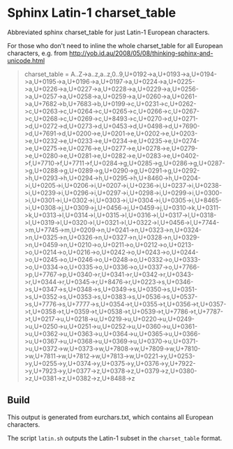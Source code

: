 # Sphinx Latin-1 charset_table

Abbreviated sphinx charset_table for just Latin-1 European characters.

For those who don't need to inline the whole charset_table for all European characters,
e.g. from http://yob.id.au/2008/05/08/thinking-sphinx-and-unicode.html


> charset_table = A..Z->a..z,a..z,0..9,U+0192->a,U+0193->a,U+0194->a,U+0195->a,U+0196->a,U+0197->a,U+0224->a,U+0225->a,U+0226->a,U+0227->a,U+0228->a,U+0229->a,U+0256->a,U+0257->a,U+0258->a,U+0259->a,U+0260->a,U+0261->a,U+7682->b,U+7683->b,U+0199->c,U+0231->c,U+0262->c,U+0263->c,U+0264->c,U+0265->c,U+0266->c,U+0267->c,U+0268->c,U+0269->c,U+8493->c,U+0270->d,U+0271->d,U+0272->d,U+0273->d,U+0453->d,U+0498->d,U+7690->d,U+7691->d,U+0200->e,U+0201->e,U+0202->e,U+0203->e,U+0232->e,U+0233->e,U+0234->e,U+0235->e,U+0274->e,U+0275->e,U+0276->e,U+0277->e,U+0278->e,U+0279->e,U+0280->e,U+0281->e,U+0282->e,U+0283->e,U+0402->f,U+7710->f,U+7711->f,U+0284->g,U+0285->g,U+0286->g,U+0287->g,U+0288->g,U+0289->g,U+0290->g,U+0291->g,U+0292->h,U+0293->h,U+0294->h,U+0295->h,U+8460->h,U+0204->i,U+0205->i,U+0206->i,U+0207->i,U+0236->i,U+0237->i,U+0238->i,U+0239->i,U+0296->i,U+0297->i,U+0298->i,U+0299->i,U+0300->i,U+0301->i,U+0302->i,U+0303->i,U+0304->i,U+0305->i,U+8465->i,U+0308->j,U+0309->j,U+0456->j,U+0459->j,U+0310->k,U+0311->k,U+0313->l,U+0314->l,U+0315->l,U+0316->l,U+0317->l,U+0318->l,U+0319->l,U+0320->l,U+0321->l,U+0322->l,U+0456->l,U+7744->m,U+7745->m,U+0209->n,U+0241->n,U+0323->n,U+0324->n,U+0325->n,U+0326->n,U+0327->n,U+0328->n,U+0329->n,U+0459->n,U+0210->o,U+0211->o,U+0212->o,U+0213->o,U+0214->o,U+0216->o,U+0242->o,U+0243->o,U+0244->o,U+0245->o,U+0246->o,U+0248->o,U+0332->o,U+0333->o,U+0334->o,U+0335->o,U+0336->o,U+0337->o,U+7766->p,U+7767->p,U+0340->r,U+0341->r,U+0342->r,U+0343->r,U+0344->r,U+0345->r,U+8476->r,U+0223->s,U+0346->s,U+0347->s,U+0348->s,U+0349->s,U+0350->s,U+0351->s,U+0352->s,U+0353->s,U+0383->s,U+0536->s,U+0537->s,U+7776->s,U+7777->s,U+0354->t,U+0355->t,U+0356->t,U+0357->t,U+0358->t,U+0359->t,U+0538->t,U+0539->t,U+7786->t,U+7787->t,U+0217->u,U+0218->u,U+0219->u,U+0220->u,U+0249->u,U+0250->u,U+0251->u,U+0252->u,U+0360->u,U+0361->u,U+0362->u,U+0363->u,U+0364->u,U+0365->u,U+0366->u,U+0367->u,U+0368->u,U+0369->u,U+0370->u,U+0371->u,U+0372->w,U+0373->w,U+7808->w,U+7809->w,U+7810->w,U+7811->w,U+7812->w,U+7813->w,U+0221->y,U+0253->y,U+0255->y,U+0374->y,U+0375->y,U+0376->y,U+7922->y,U+7923->y,U+0377->z,U+0378->z,U+0379->z,U+0380->z,U+0381->z,U+0382->z,U+8488->z

## Build

This output is generated from eurchars.txt, which contains all European characters.

The script `latin.sh` outputs the Latin-1 subset in the `charset_table` format.
